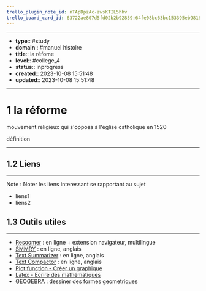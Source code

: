 ```yaml
---
trello_plugin_note_id: nTApDpzAc-zwsKTIL5hhv
trello_board_card_id: 63722ae807d5fd02b2b92859;64fe08bc63bc153395eb9818
---
```




---
- **type**:: #study
- **domain**:: #manuel histoire
- **title**:: la réfome
- **level**:: #college_4
- **status**:: inprogress
- **created**:: 2023-10-08 15:51:48
- **updated**:: 2023-10-08 15:51:48
---


# 1	la réforme

mouvement religieux qui s'opposa à l'église catholique en 1520 

définition

---



## 1.2	Liens
---

Note :  Noter les liens interessant se rapportant au sujet

- liens1
- liens2



## 1.3	Outils utiles
---

-   [Resoomer](https://resoomer.com/fr) : en ligne + extension navigateur, multilingue
-   [SMMRY](https://smmry.com/) : en ligne, anglais
-   [Text Summarizer](http://textsummarization.net/text-summarizer) : en ligne, anglais
-   [Text Compactor](https://www.textcompactor.com/) : en ligne, anglais
- [Plot function - Créer un graphique](https://github.com/leonhma/obsidian-functionplot)
- [Latex - Ecrire des mathématiques](https://fr.wikibooks.org/wiki/LaTeX/%C3%89crire_des_math%C3%A9matiques)
- [GEOGEBRA](https://www.geogebra.org/geometry?lang=fr) : dessiner des formes geometriques 